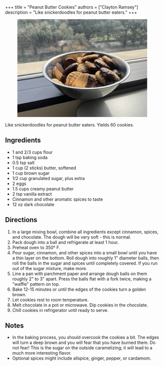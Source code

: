 +++
title = "Peanut Butter Cookies"
authors = ["Clayton Ramsey"]
description = "Like snickerdoodles for peanut butter eaters."
+++

<figure>

![Peanut butter cookies in a bowl](peanut-butter-cookies.jpg)

</figure>

Like snickerdoodles for peanut butter eaters.
Yields 60 cookies.

## Ingredients

- 1 and 2/3 cups flour
- 1 tsp baking soda
- 0.5 tsp salt
- 1 cup (2 sticks) butter, softened
- 1 cup brown sugar
- 1/2 cup granulated sugar, plus extra
- 2 eggs
- 1.5 cups creamy peanut butter
- 2 tsp vanilla extract
- Cinnamon and other aromatic spices to taste
- 12 oz dark chocolate

## Directions

1. In a large mixing bowl, combine all ingredients except cinnamon, spices, and chocolate.
   The dough will be very soft - this is normal.
1. Pack dough into a ball and refrigerate at least 1 hour.
1. Preheat oven to 350° F.
1. Pour sugar, cinnamon, and other spices into a small bowl until you have a thin layer on the bottom.
   Roll dough into roughly 1" diameter balls, then roll the balls in the sugar and spices until completely covered.
   If you run out of the sugar mixture, make more.
1. Line a pan with parchment paper and arrange dough balls on them roughly 2" to 3" apart.
   Press the balls flat with a fork twice, making a "waffle" pattern on top.
1. Bake 12-15 minutes or until the edges of the cookies turn a golden brown.
1. Let cookies rest to room temperature.
1. Melt chocolate in a pot or microwave.
   Dip cookies in the chocolate.
1. Chill cookies in refrigerator until ready to serve.

## Notes

- In the baking process, you should overcook the cookies a bit.
  The edges will turn a deep brown and you will fear that you have burned them.
  Do not fear!
  This is the sugar on the outside caramelizing; it will lead to a much more interesting flavor.
- Optional spices might include allspice, ginger, pepper, or cardamom.
